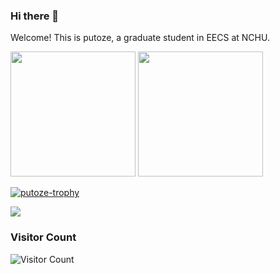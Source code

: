 <!-- GitHub introduction -->
### Hi there 👋 

Welcome! This is putoze, a graduate student in EECS at NCHU.

<!-- GitHub Statistics -->

<div >
<img height="200px" src="https://github-readme-stats.vercel.app/api?username=putoze&show_icons=true&theme=dracula" />

<img height="200px" src="https://github-readme-stats.vercel.app/api/top-langs/?username=putoze&show_icons=true&layout=compact&langs_count=6&theme=dracula"/>

<p align="left"> <a href="https://github.com/ryo-ma/github-profile-trophy"><img src="https://github-profile-trophy.vercel.app/?username=putoze&margin-w=10&row=1&column=7" alt="putoze-trophy" /></a> </p>
<div >

<a href=#><img src="https://github.com/sicajc/Interesting-readme-template/blob/main/contributions.svg"></a>

### Visitor Count
![Visitor Count](https://profile-counter.glitch.me/unknown/count.svg)
